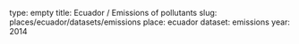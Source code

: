 type: empty
title: Ecuador / Emissions of pollutants
slug: places/ecuador/datasets/emissions
place: ecuador
dataset: emissions
year: 2014
